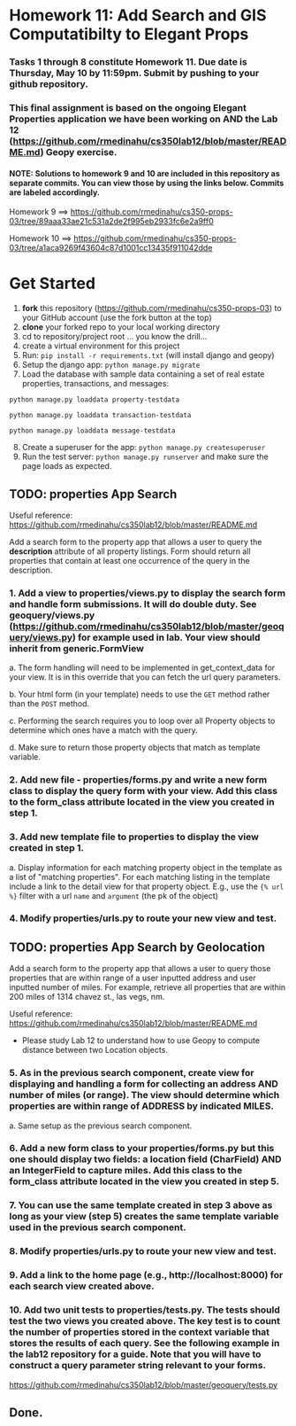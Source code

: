 Homework 11: Add Search and GIS Computatibilty to Elegant Props
====

### Tasks 1 through 8 constitute Homework 11. __Due date is Thursday, May 10__ by 11:59pm. Submit by pushing to your github repository.

### This final assignment is based on the ongoing Elegant Properties application we have been working on AND the Lab 12 (https://github.com/rmedinahu/cs350lab12/blob/master/README.md) Geopy exercise.

#### NOTE: Solutions to homework 9 and 10 are included in this repository as separate commits. You can view those by using the links below. Commits are labeled accordingly.

Homework 9 ==> https://github.com/rmedinahu/cs350-props-03/tree/89aaa33ae21c531a2de2f995eb2933fc6e2a9ff0

Homework 10 ==> https://github.com/rmedinahu/cs350-props-03/tree/a1aca9269f43604c87d1001cc13435f911042dde

# Get Started
1. __fork__ this repository (https://github.com/rmedinahu/cs350-props-03) to your GitHub account (use the fork button at the top)
2. __clone__ your forked repo to your local working directory
3. cd to repository/project root
... you know the drill...
4. create a virtual environment for this project
5. Run: `pip install -r requirements.txt` (will install django and geopy)
6. Setup the django app: `python manage.py migrate`
7. Load the database with sample data containing a set of real estate properties, transactions, and messages: 

`python manage.py loaddata property-testdata`

`python manage.py loaddata transaction-testdata`

`python manage.py loaddata message-testdata`

8. Create a superuser for the app: `python manage.py createsuperuser`
9. Run the test server: `python manage.py runserver` and make sure the page loads as expected.


TODO: properties App Search
----

Useful reference: https://github.com/rmedinahu/cs350lab12/blob/master/README.md

Add a search form to the property app that allows a user to query the **description** attribute of all property listings. Form should return all properties that contain at least one occurrence of the query in the description.


### 1. Add a view to properties/views.py to display the search form and handle form submissions. It will do double duty. See geoquery/views.py (https://github.com/rmedinahu/cs350lab12/blob/master/geoquery/views.py) for example used in lab. Your view should inherit from generic.FormView

a. The form handling will need to be implemented in get_context_data for your view. It is in this override that you can fetch the url query parameters.

b. Your html form (in your template) needs to use the `GET` method rather than the `POST` method.

c. Performing the search requires you to loop over all Property objects to determine which ones have a match with the query.

d. Make sure to return those property objects that match as template variable. 

### 2. Add new file - properties/forms.py and write a new form class to display the query form with your view. Add this class to the form_class attribute located in the view you created in step 1.

### 3. Add new template file to properties to display the view created in step 1.
a. Display information for each matching property object in the template as a list of "matching properties". For each matching listing in the template include a link to the detail view for that property object. E.g., use the `{% url %}` filter with a url `name` and `argument` (the pk of the object)

### 4. Modify properties/urls.py to route your new view and test.

TODO: properties App Search by Geolocation
----

Add a search form to the property app that allows a user to query those properties that are within range of a user inputted address and user inputted number of miles. For example, retrieve all properties that are within 200 miles of 1314 chavez st., las vegs, nm.

Useful reference: https://github.com/rmedinahu/cs350lab12/blob/master/README.md

* Please study Lab 12 to understand how to use Geopy to compute distance between two Location objects.

### 5. As in the previous search component, create view for displaying and handling a form for collecting an address AND number of miles (or range). The view should determine which properties are within range of ADDRESS by indicated MILES.

a. Same setup as the previous search component.

### 6. Add a new form class to your properties/forms.py but this one should display two fields: a location field (CharField) AND an IntegerField to capture miles. Add this class to the form_class attribute located in the view you created in step 5.

### 7. You can use the same template created in step 3 above as long as your view (step 5) creates the same template variable used in the previous search component.

### 8. Modify properties/urls.py to route your new view and test.

### 9. Add a link to the home page (e.g., http://localhost:8000) for each search view created above.

### 10. Add two unit tests to properties/tests.py. The tests should test the two views you created above. The key test is to count the number of properties stored in the context variable that stores the results of each query. See the following example in the lab12 repository for a guide. Note that you will have to construct a query parameter string relevant to your forms.

https://github.com/rmedinahu/cs350lab12/blob/master/geoquery/tests.py

## Done.

